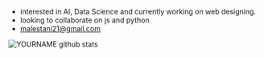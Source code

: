 - interested in AI, Data Science and currently working on web designing.
- looking to collaborate on js and python
- malestani21@gmail.com

<!---
Mustafa-Zahedi/Mustafa-Zahedi is a ✨ special ✨ repository because its `README.md` (this file) appears on your GitHub profile.
You can click the Preview link to take a look at your changes.
--->

![YOURNAME github stats](https://github-readme-stats.vercel.app/api?username=Mustafa_Zahedi&show_icons=true&hide_border=true)
